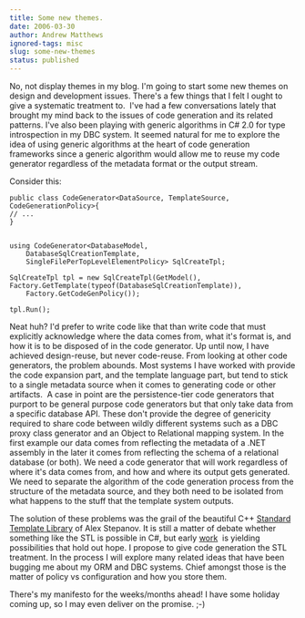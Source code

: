 ```yaml
---
title: Some new themes.
date: 2006-03-30
author: Andrew Matthews
ignored-tags: misc
slug: some-new-themes
status: published
---
```


No, not display themes in my blog. I'm going to start some new themes on design and development issues. There's a few things that I felt I ought to give a systematic treatment to.  I've had a few conversations lately that brought my mind back to the issues of code generation and its related patterns. I've also been playing with generic algorithms in C\# 2.0 for type introspection in my DBC system. It seemed natural for me to explore the idea of using generic algorithms at the heart of code generation frameworks since a generic algorithm would allow me to reuse my code generator regardless of the metadata format or the output stream.

Consider this:

    public class CodeGenerator<DataSource, TemplateSource, CodeGenerationPolicy>{
    // ...
    }


    using CodeGenerator<DatabaseModel,
        DatabaseSqlCreationTemplate,
        SingleFilePerTopLevelElementPolicy> SqlCreateTpl;

    SqlCreateTpl tpl = new SqlCreateTpl(GetModel(),
    Factory.GetTemplate(typeof(DatabaseSqlCreationTemplate)),
        Factory.GetCodeGenPolicy());

    tpl.Run();

Neat huh? I'd prefer to write code like that than write code that must explicitly acknowledge where the data comes from, what it's format is, and how it is to be disposed of in the code generator. Up until now, I have achieved design-reuse, but never code-reuse. From looking at other code generators, the problem abounds. Most systems I have worked with provide the code expansion part, and the template language part, but tend to stick to a single metadata source when it comes to generating code or other artifacts.  A case in point are the persistence-tier code generators that purport to be general purpose code generators but that only take data from a specific database API. These don't provide the degree of genericity required to share code between wildly different systems such as a DBC proxy class generator and an Object to Relational mapping system. In the first example our data comes from reflecting the metadata of a .NET assembly in the later it comes from reflecting the schema of a relational database (or both). We need a code generator that will work regardless of where it's data comes from, and how and where its output gets generated. We need to separate the algorithm of the code generation process from the structure of the metadata source, and they both need to be isolated from what happens to the stuff that the template system outputs.

The solution of these problems was the grail of the beautiful C++ [Standard Template Library](http://en.wikipedia.org/wiki/Standard_Template_Library) of Alex Stepanov. It is still a matter of debate whether something like the STL is possible in C\#, but early [work](http://www.itu.dk/research/c5/)  is yielding possibilities that hold out hope. I propose to give code generation the STL treatment. In the process I will explore many related ideas that have been bugging me about my ORM and DBC systems. Chief amongst those is the matter of policy vs configuration and how you store them.

There's my manifesto for the weeks/months ahead! I have some holiday coming up, so I may even deliver on the promise. ;-)
